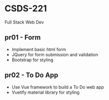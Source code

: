 # CSDS-221
 Full Stack Web Dev

## pr01 - Form
 * Implement basic html form
 * JQuery for form submission and validation
 * Bootstrap for styling

 ## pr02 - To Do App
 * Use Vue framework to build a To Do web app
 * Vuetify material library for styling